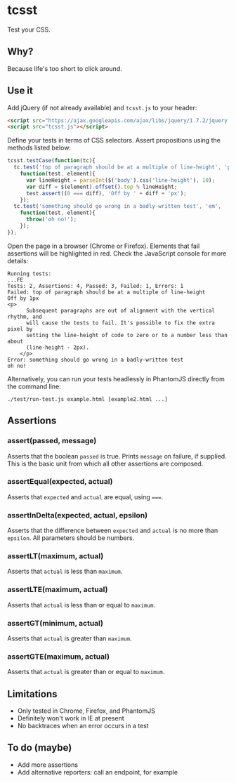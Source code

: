 # tcsst

Test your CSS.

## Why?

Because life's too short to click around.

## Use it

Add jQuery (if not already available) and `tcsst.js` to your header:

```html
<script src="https://ajax.googleapis.com/ajax/libs/jquery/1.7.2/jquery.min.js"></script>
<script src="tcsst.js"></script>
```

Define your tests in terms of CSS selectors.
Assert propositions using the methods listed below:

```javascript
tcsst.testCase(function(tc){
  tc.test('top of paragraph should be at a multiple of line-height', 'p',
    function(test, element){
      var lineHeight = parseInt($('body').css('line-height'), 10);
      var diff = $(element).offset().top % lineHeight;
      test.assert((0 === diff), 'Off by ' + diff + 'px');
    });
  tc.test('something should go wrong in a badly-written test', 'em',
    function(test, element){
      throw('oh no!');
    });
});
```

Open the page in a browser (Chrome or Firefox).
Elements that fail assertions will be highlighted in red.
Check the JavaScript console for more details:

    Running tests:
    ...FE
    Tests: 2, Assertions: 4, Passed: 3, Failed: 1, Errors: 1
    Failed: top of paragraph should be at a multiple of line-height
    Off by 1px
    <p>
          Subsequent paragraphs are out of alignment with the vertical rhythm, and
          will cause the tests to fail. It's possible to fix the extra pixel by
          setting the line-height of code to zero or to a number less than about
          (line-height - 2px).
        </p>
    Error: something should go wrong in a badly-written test
    oh no! 

Alternatively, you can run your tests headlessly in PhantomJS directly from the
command line:

    ./test/run-test.js example.html [example2.html ...]

## Assertions

### assert(passed, message)

Asserts that the boolean `passed` is true.
Prints `message` on failure, if supplied.
This is the basic unit from which all other assertions are composed.

### assertEqual(expected, actual)

Asserts that `expected` and `actual` are equal, using `===`.

### assertInDelta(expected, actual, epsilon)

Asserts that the difference between `expected` and `actual` is no more than
`epsilon`.
All parameters should be numbers.

### assertLT(maximum, actual)

Asserts that `actual` is less than `maximum`.

### assertLTE(maximum, actual)

Asserts that `actual` is less than or equal to `maximum`.

### assertGT(minimum, actual)

Asserts that `actual` is greater than `maximum`.

### assertGTE(maximum, actual)

Asserts that `actual` is greater than or equal to `maximum`.

## Limitations

* Only tested in Chrome, Firefox, and PhantomJS
* Definitely won't work in IE at present
* No backtraces when an error occurs in a test

## To do (maybe)

* Add more assertions
* Add alternative reporters: call an endpoint, for example
